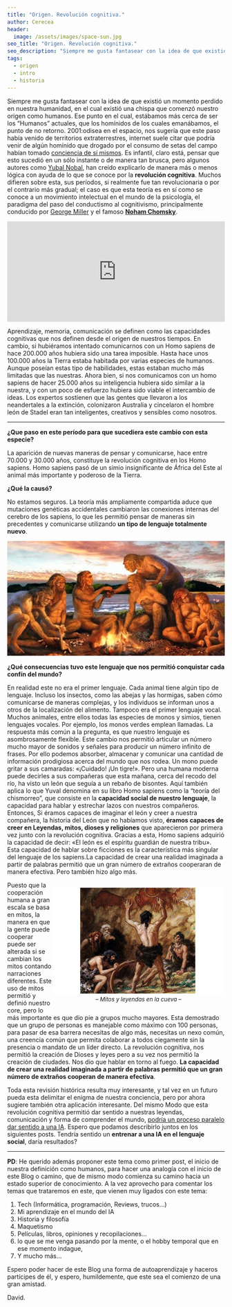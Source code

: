 ```yaml
---
title: "Origen. Revolución cognitiva."
author: Cerecea
header:
  image: /assets/images/space-sun.jpg
seo_title: "Origen. Revolución cognitiva."
seo_description: "Siempre me gusta fantasear con la idea de que existió un momento perdido en nuestra humanidad, en el cual existió una chispa que comenzó  nuestro origen como humanos. Ese punto en el cual..."  
tags: 
  - origen
  - intro
  - historia
---
```


Siempre me gusta fantasear con la idea de que existió un momento perdido en nuestra humanidad, en el cual existió una chispa que comenzó  nuestro origen como humanos. Ese punto en el cual, estábamos más cerca de ser los “Humanos” actuales, que los homínidos de los cuales emanábamos, el punto de no retorno. 2001:odisea en el espacio, nos sugería que este paso había venido de territorios extraterrestres, internet suele citar que podría venir de algún homínido que drogado por el consumo de setas del campo habían tomado [conciencia de sí mismos](https://pijamasurf.com/2011/08/la-teoria-del-mono-dopado-de-terence-mckenna-en-animacion-video/). Es infantil, claro está, pensar que esto sucedió en un sólo instante o de manera tan brusca, pero algunos autores como [Yubal Nobal](https://www.wikiwand.com/es/Yuval_Noah_Harari), han creído explicarlo de manera más o menos lógica con ayuda de lo que se conoce por la **revolución cognitiva**. Muchos difieren sobre esta, sus períodos, si realmente fue tan revolucionaria o por el contrario más gradual; el caso es que esta teoría es en sí como se conoce a un movimiento intelectual en el mundo de la psicología, el paradigma del paso del conductismo al cognitivismo, principalmente conducido por [George Miller](https://en.wikipedia.org/wiki/George_Armitage_Miller) y el famoso [**Noham Chomsky**](https://www.wikiwand.com/es/Noam_Chomsky).


<div style="width:100%;height:0;padding-bottom:46%;position:relative;"><iframe src="https://giphy.com/embed/12oQ0pDrzpZNUA" width="100%" height="100%" style="position:absolute" frameBorder="0" class="giphy-embed" allowFullScreen></iframe></div><p><a href="https://giphy.com/gifs/part-tcm-odyssey-12oQ0pDrzpZNUA"></a></p>


Aprendizaje, memoria, comunicación se definen como las capacidades cognitivas que nos definen desde el origen de nuestros tiempos. En cambio, si hubiéramos intentado comunicarnos con un Homo sapiens de hace 200.000 años hubiera sido una tarea imposible. Hasta hace unos 100.000 años la Tierra estaba habitada por varias especies de humanos. Aunque poseían estas tipo de habilidades, estas estaban mucho más limitadas que las nuestras. Ahora bien, si nos comunicamos con un homo sapiens de hacer 25.000 años su inteligencia hubiera sido similar a la nuestra, y con un poco de esfuerzo hubiera sido viable el intercambio de ideas. Los expertos sostienen que las gentes que llevaron a los neandertales a la extinción, colonizaron Australia y cincelaron el hombre león de Stadel eran tan inteligentes, creativos y sensibles como nosotros.

___

**¿Que paso en este período para que sucediera este cambio con esta especie?**

  La aparición de nuevas maneras de pensar y comunicarse, hace entre 70.000 y 30.000 años, constituye la revolución cognitiva en los Homo sapiens. Homo sapiens pasó de un simio insignificante de África del Este al animal más importante y poderoso de la Tierra.

**¿Qué la causó?**

No estamos seguros. La teoría más ampliamente compartida aduce que mutaciones genéticas accidentales cambiaron las conexiones internas del cerebro de los sapiens, lo que les permitió pensar de maneras sin precedentes y comunicarse utilizando **un tipo de lenguaje totalmente nuevo**. 

![Homo sapiens charlando en torno al fuego](/assets/images/posts/homo-sapiens-fire-768x403.jpg)

**¿Qué consecuencias tuvo este lenguaje que nos permitió conquistar cada confín del mundo?**

En realidad este no era el primer lenguaje. Cada animal tiene algún tipo de lenguaje. Incluso los insectos, como las abejas y las hormigas, saben cómo comunicarse de maneras complejas, y los individuos se informan unos a otros de la localización del alimento. Tampoco era el primer lenguaje vocal. Muchos animales, entre ellos todas las especies de monos y simios, tienen lenguajes vocales. Por ejemplo, los monos verdes emplean llamadas. La respuesta más común a la pregunta, es que nuestro lenguaje es asombrosamente flexible. Este cambio nos permitió articular un número mucho mayor de sonidos y señales para producir un número infinito de frases. Por ello podemos absorber, almacenar y comunicar una cantidad de información prodigiosa acerca del mundo que nos rodea. Un mono puede gritar a sus camaradas: «¡Cuidado! ¡Un tigre!». Pero una humana moderna puede decirles a sus compañeras que esta mañana, cerca del recodo del río, ha visto un león que seguía a un rebaño de bisontes. Aquí también aplica lo que Yuval denomina en su libro Homo sapiens como la “teoría del chismorreo”, que consiste en la **capacidad social de nuestro lenguaje**, la capacidad para hablar y estrechar lazos con nuestros compañeros. Entonces, Si éramos capaces de imaginar el león y creer a nuestra compañera, la historia del León que no habíamos visto, **éramos capaces de creer en Leyendas, mitos, dioses y religiones** que aparecieron por primera vez junto con la revolución cognitiva. Gracias a esta, Homo sapiens adquirió la capacidad de decir: «El león es el espíritu guardián de nuestra tribu». Esta capacidad de hablar sobre ficciones es la característica más singular del lenguaje de los sapiens.La capacidad de crear una realidad imaginada a partir de palabras permitió que un gran número de extraños cooperaran de manera efectiva. Pero también hizo algo más.


<div style="float: right;text-align: center;width: 400px;">
<p><img src="/assets/images/posts/Portada-Hombres-Cro-Magnon-Comunicandose.jpg" alt="Mitos y leyendas">  <br>
<em style="font-size: 13px;">– Mitos y leyendas en la cueva –</em></p>
</div>


Puesto que la cooperación humana a gran escala se basa en mitos, la manera en que la gente puede cooperar puede ser alterada si se cambian los mitos contando narraciones diferentes. Este uso de mitos permitió y definió nuestro core, pero lo más importante es que dio pie a grupos mucho mayores. Esta demostrado que un grupo de personas es manejable como máximo con 100 personas, para pasar de esa barrera necesitas de algo más, necesitas un nexo común, una creencia común que permita colaborar a todos  ciegamente sin la presencia o mandato de un líder directo. La revolución cognitiva, nos permitió la creación de Dioses y leyes pero a su vez nos permitió la creación de ciudades. Nos dio que hablar en torno al fuego. **La capacidad de crear una realidad imaginada a partir de palabras permitió que un gran número de extraños cooperan de manera efectiva**. 

Toda esta revisión histórica resulta muy interesante, y tal vez en un futuro pueda esta delimitar el enigma de nuestra conciencia, pero por ahora sugiere también otra aplicación interesante. Del mismo Modo que esta revolución cognitiva permitió dar sentido a nuestras leyendas, comunicación y forma de comprender el mundo, [podría un proceso paralelo dar sentido a una IA](https://elpais.com/tecnologia/2017/07/21/actualidad/1500629738_759320.html). Espero que podamos describirlo juntos en los siguientes posts. Tendría sentido un **entrenar a una IA en el lenguaje social**, daría resultados?


____

**PD**: He querido además proponer este tema como primer post, el inicio de nuestra definición como humanos, para hacer una analogía con el inicio de este Blog o camino, que de mismo modo comienza su camino hacia un estado superior de conocimiento. A la vez aprovecho para comentar los temas que trataremos en este, que vienen muy ligados con este tema:

1. Tech (Informática, programación, Reviews, trucos…)
2. Mi aprendizaje en el mundo del IA
3. Historia y filosofía
3. Maquetismo
4. Películas, libros, opiniones y recopilaciones…
5. lo que se me venga pasando por la mente, o el hobby temporal que en ese momento indague,
6. Y mucho más…

Espero poder hacer de este Blog una forma de autoaprendizaje y haceros partícipes de él, y espero,  humildemente, que este sea el comienzo de una gran amistad.

David.



[^1]: Texture image courtesty of [Lovetextures](http://www.lovetextures.com/)